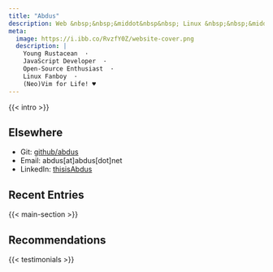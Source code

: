 ```yaml
---
title: "Abdus"
description: Web &nbsp;&nbsp;&middot&nbsp&nbsp; Linux &nbsp;&nbsp;&middot&nbsp&nbsp; Open-Source
meta:
  image: https://i.ibb.co/RvzfY0Z/website-cover.png
  description: |
    Young Rustacean  ·  
    JavaScript Developer  ·  
    Open-Source Enthusiast  ·  
    Linux Fanboy  ·  
    (Neo)Vim for Life! ♥
---
```

    
{{< intro >}}

<!--Please sign my [GuestBook](/guestbook)!-->

## Elsewhere

- Git: [github/abdus](https://github.com/abdus)
- Email: abdus[at]abdus[dot]net
- LinkedIn: [thisisAbdus](https://www.linkedin.com/in/thisisabdus)

## Recent Entries

{{< main-section >}}

## Recommendations

{{< testimonials >}}
